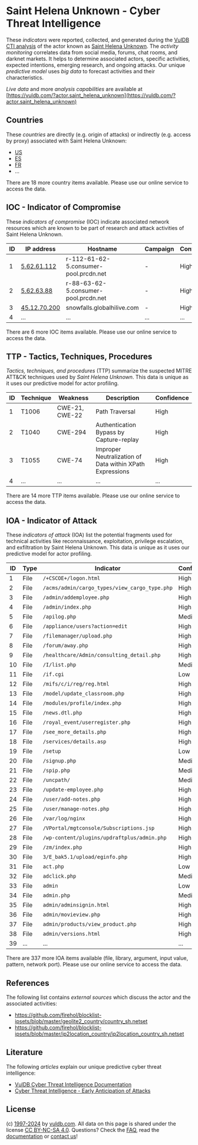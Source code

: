# Saint Helena Unknown - Cyber Threat Intelligence

These _indicators_ were reported, collected, and generated during the [VulDB CTI analysis](https://vuldb.com/?kb.cti) of the actor known as [Saint Helena Unknown](https://vuldb.com/?actor.saint_helena_unknown). The _activity monitoring_ correlates data from social media, forums, chat rooms, and darknet markets. It helps to determine associated actors, specific activities, expected intentions, emerging research, and ongoing attacks. Our unique _predictive model_ uses _big data_ to forecast activities and their characteristics.

_Live data_ and more _analysis capabilities_ are available at [https://vuldb.com/?actor.saint_helena_unknown](https://vuldb.com/?actor.saint_helena_unknown)

## Countries

These _countries_ are directly (e.g. origin of attacks) or indirectly (e.g. access by proxy) associated with Saint Helena Unknown:

* [US](https://vuldb.com/?country.us)
* [ES](https://vuldb.com/?country.es)
* [FR](https://vuldb.com/?country.fr)
* ...

There are 18 more country items available. Please use our online service to access the data.

## IOC - Indicator of Compromise

These _indicators of compromise_ (IOC) indicate associated network resources which are known to be part of research and attack activities of Saint Helena Unknown.

ID | IP address | Hostname | Campaign | Confidence
-- | ---------- | -------- | -------- | ----------
1 | [5.62.61.112](https://vuldb.com/?ip.5.62.61.112) | r-112-61-62-5.consumer-pool.prcdn.net | - | High
2 | [5.62.63.88](https://vuldb.com/?ip.5.62.63.88) | r-88-63-62-5.consumer-pool.prcdn.net | - | High
3 | [45.12.70.200](https://vuldb.com/?ip.45.12.70.200) | snowfalls.globalhilive.com | - | High
4 | ... | ... | ... | ...

There are 6 more IOC items available. Please use our online service to access the data.

## TTP - Tactics, Techniques, Procedures

_Tactics, techniques, and procedures_ (TTP) summarize the suspected MITRE ATT&CK techniques used by _Saint Helena Unknown_. This data is unique as it uses our predictive model for actor profiling.

ID | Technique | Weakness | Description | Confidence
-- | --------- | -------- | ----------- | ----------
1 | T1006 | CWE-21, CWE-22 | Path Traversal | High
2 | T1040 | CWE-294 | Authentication Bypass by Capture-replay | High
3 | T1055 | CWE-74 | Improper Neutralization of Data within XPath Expressions | High
4 | ... | ... | ... | ...

There are 14 more TTP items available. Please use our online service to access the data.

## IOA - Indicator of Attack

These _indicators of attack_ (IOA) list the potential fragments used for technical activities like reconnaissance, exploitation, privilege escalation, and exfiltration by Saint Helena Unknown. This data is unique as it uses our predictive model for actor profiling.

ID | Type | Indicator | Confidence
-- | ---- | --------- | ----------
1 | File | `/+CSCOE+/logon.html` | High
2 | File | `/acms/admin/cargo_types/view_cargo_type.php` | High
3 | File | `/admin/addemployee.php` | High
4 | File | `/admin/index.php` | High
5 | File | `/apilog.php` | Medium
6 | File | `/appliance/users?action=edit` | High
7 | File | `/filemanager/upload.php` | High
8 | File | `/forum/away.php` | High
9 | File | `/healthcare/Admin/consulting_detail.php` | High
10 | File | `/I/list.php` | Medium
11 | File | `/if.cgi` | Low
12 | File | `/mifs/c/i/reg/reg.html` | High
13 | File | `/model/update_classroom.php` | High
14 | File | `/modules/profile/index.php` | High
15 | File | `/news.dtl.php` | High
16 | File | `/royal_event/userregister.php` | High
17 | File | `/see_more_details.php` | High
18 | File | `/services/details.asp` | High
19 | File | `/setup` | Low
20 | File | `/signup.php` | Medium
21 | File | `/spip.php` | Medium
22 | File | `/uncpath/` | Medium
23 | File | `/update-employee.php` | High
24 | File | `/user/add-notes.php` | High
25 | File | `/user/manage-notes.php` | High
26 | File | `/var/log/nginx` | High
27 | File | `/VPortal/mgtconsole/Subscriptions.jsp` | High
28 | File | `/wp-content/plugins/updraftplus/admin.php` | High
29 | File | `/zm/index.php` | High
30 | File | `3/E_bak5.1/upload/eginfo.php` | High
31 | File | `act.php` | Low
32 | File | `adclick.php` | Medium
33 | File | `admin` | Low
34 | File | `admin.php` | Medium
35 | File | `admin/adminsignin.html` | High
36 | File | `admin/movieview.php` | High
37 | File | `admin/products/view_product.php` | High
38 | File | `admin/versions.html` | High
39 | ... | ... | ...

There are 337 more IOA items available (file, library, argument, input value, pattern, network port). Please use our online service to access the data.

## References

The following list contains _external sources_ which discuss the actor and the associated activities:

* https://github.com/firehol/blocklist-ipsets/blob/master/geolite2_country/country_sh.netset
* https://github.com/firehol/blocklist-ipsets/blob/master/ip2location_country/ip2location_country_sh.netset

## Literature

The following _articles_ explain our unique predictive cyber threat intelligence:

* [VulDB Cyber Threat Intelligence Documentation](https://vuldb.com/?kb.cti)
* [Cyber Threat Intelligence - Early Anticipation of Attacks](https://www.scip.ch/en/?labs.20201022)

## License

(c) [1997-2024](https://vuldb.com/?kb.changelog) by [vuldb.com](https://vuldb.com/?kb.about). All data on this page is shared under the license [CC BY-NC-SA 4.0](https://creativecommons.org/licenses/by-nc-sa/4.0/). Questions? Check the [FAQ](https://vuldb.com/?kb.faq), read the [documentation](https://vuldb.com/?kb) or [contact us](https://vuldb.com/?contact)!
